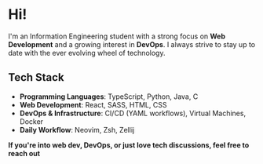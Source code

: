 # Hi!

I'm an Information Engineering student with a strong focus on **Web Development** and a growing interest in **DevOps**. I always strive to stay up to date with the ever evolving wheel of technology.

## Tech Stack
- **Programming Languages**: TypeScript, Python, Java, C
- **Web Development**: React, SASS, HTML, CSS
- **DevOps & Infrastructure**: CI/CD (YAML workflows), Virtual Machines, Docker
- **Daily Workflow**: Neovim, Zsh, Zellij

**If you're into web dev, DevOps, or just love tech discussions, feel free to reach out**

